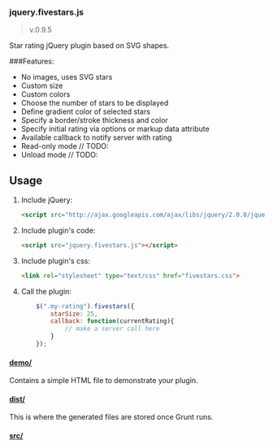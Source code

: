 ### jquery.fivestars.js
>v.0.9.5

Star rating jQuery plugin based on SVG shapes.

###Features:
* No images, uses SVG stars
* Custom size
* Custom colors
* Choose the number of stars to be displayed
* Define gradient color of selected stars
* Specify a border/stroke thickness and color
* Specify initial rating via options or markup data attribute
* Available callback to notify server with rating
* Read-only mode // TODO:
* Unload mode // TODO:

## Usage

1. Include jQuery:

	```html
	<script src="http://ajax.googleapis.com/ajax/libs/jquery/2.0.0/jquery.min.js"></script>
	```

2. Include plugin's code:

	```html
	<script src="jquery.fivestars.js"></script>
	```

2. Include plugin's css:

	```html
    <link rel="stylesheet" type="text/css" href="fivestars.css">
	```

3. Call the plugin:

	```javascript
        $(".my-rating").fivestars({
            starSize: 25,
            callback: function(currentRating){
                // make a server call here
            }
        });
	```

#### [demo/](https://github.com/nashio/jquery-fivestars/tree/master/demo)

Contains a simple HTML file to demonstrate your plugin.

#### [dist/](https://github.com/nashio/jquery-fivestars/tree/master/dist)

This is where the generated files are stored once Grunt runs.

#### [src/](https://github.com/nashio/jquery-fivestars/tree/master/src)

